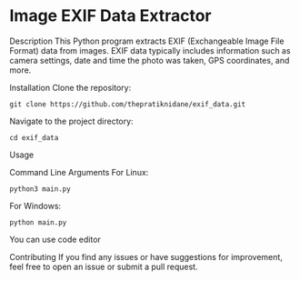 # Image EXIF Data Extractor

Description
This Python program extracts EXIF (Exchangeable Image File Format) data from images. EXIF data typically includes information such as camera settings, date and time the photo was taken, GPS coordinates, and more.


Installation
Clone the repository:

	git clone https://github.com/thepratiknidane/exif_data.git


Navigate to the project directory:

	cd exif_data

Usage

Command Line Arguments
For Linux:

	python3 main.py

For Windows:

	python main.py

You can use code editor

Contributing
If you find any issues or have suggestions for improvement, feel free to open an issue or submit a pull request.
